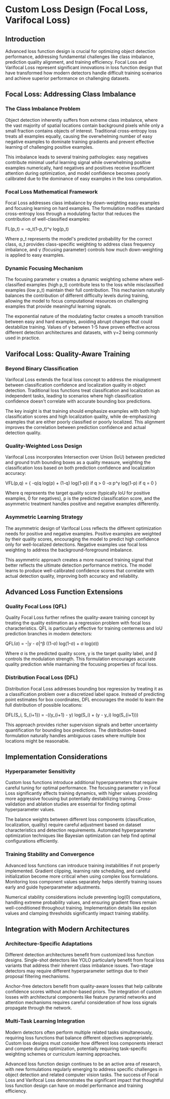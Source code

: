 # Custom Loss Design (Focal Loss, Varifocal Loss)

## Introduction

Advanced loss function design is crucial for optimizing object detection performance, addressing fundamental challenges like class imbalance, prediction quality alignment, and training efficiency. Focal Loss and Varifocal Loss represent significant innovations in loss function design that have transformed how modern detectors handle difficult training scenarios and achieve superior performance on challenging datasets.

## Focal Loss: Addressing Class Imbalance

### The Class Imbalance Problem
Object detection inherently suffers from extreme class imbalance, where the vast majority of spatial locations contain background pixels while only a small fraction contains objects of interest. Traditional cross-entropy loss treats all examples equally, causing the overwhelming number of easy negative examples to dominate training gradients and prevent effective learning of challenging positive examples.

This imbalance leads to several training pathologies: easy negatives contribute minimal useful learning signal while overwhelming positive examples numerically, hard negatives and positives receive insufficient attention during optimization, and model confidence becomes poorly calibrated due to the dominance of easy examples in the loss computation.

### Focal Loss Mathematical Framework
Focal Loss addresses class imbalance by down-weighting easy examples and focusing learning on hard examples. The formulation modifies standard cross-entropy loss through a modulating factor that reduces the contribution of well-classified examples:

FL(p_t) = -α_t(1-p_t)^γ log(p_t)

Where p_t represents the model's predicted probability for the correct class, α_t provides class-specific weighting to address class frequency imbalance, and γ (focusing parameter) controls how much down-weighting is applied to easy examples.

### Dynamic Focusing Mechanism
The focusing parameter γ creates a dynamic weighting scheme where well-classified examples (high p_t) contribute less to the loss while misclassified examples (low p_t) maintain their full contribution. This mechanism naturally balances the contribution of different difficulty levels during training, allowing the model to focus computational resources on challenging examples that provide meaningful learning signals.

The exponential nature of the modulating factor creates a smooth transition between easy and hard examples, avoiding abrupt changes that could destabilize training. Values of γ between 1-5 have proven effective across different detection architectures and datasets, with γ=2 being commonly used in practice.

## Varifocal Loss: Quality-Aware Training

### Beyond Binary Classification
Varifocal Loss extends the focal loss concept to address the misalignment between classification confidence and localization quality in object detection. Traditional loss functions treat classification and localization as independent tasks, leading to scenarios where high classification confidence doesn't correlate with accurate bounding box predictions.

The key insight is that training should emphasize examples with both high classification scores and high localization quality, while de-emphasizing examples that are either poorly classified or poorly localized. This alignment improves the correlation between prediction confidence and actual detection quality.

### Quality-Weighted Loss Design
Varifocal Loss incorporates Intersection over Union (IoU) between predicted and ground truth bounding boxes as a quality measure, weighting the classification loss based on both prediction confidence and localization accuracy:

VFL(p,q) = {
    -q(q log(p) + (1-q) log(1-p))  if q > 0
    -α p^γ log(1-p)                 if q = 0
}

Where q represents the target quality score (typically IoU for positive examples, 0 for negatives), p is the predicted classification score, and the asymmetric treatment handles positive and negative examples differently.

### Asymmetric Learning Strategy
The asymmetric design of Varifocal Loss reflects the different optimization needs for positive and negative examples. Positive examples are weighted by their quality scores, encouraging the model to predict high confidence only for well-localized detections. Negative examples use focal loss weighting to address the background-foreground imbalance.

This asymmetric approach creates a more nuanced training signal that better reflects the ultimate detection performance metrics. The model learns to produce well-calibrated confidence scores that correlate with actual detection quality, improving both accuracy and reliability.

## Advanced Loss Function Extensions

### Quality Focal Loss (QFL)
Quality Focal Loss further refines the quality-aware training concept by treating the quality estimation as a regression problem with focal loss characteristics. QFL is particularly effective for training centerness and IoU prediction branches in modern detectors:

QFL(σ) = -|y - σ|^β ((1-σ) log(1-σ) + σ log(σ))

Where σ is the predicted quality score, y is the target quality label, and β controls the modulation strength. This formulation encourages accurate quality prediction while maintaining the focusing properties of focal loss.

### Distribution Focal Loss (DFL)
Distribution Focal Loss addresses bounding box regression by treating it as a classification problem over a discretized label space. Instead of predicting point estimates for box coordinates, DFL encourages the model to learn the full distribution of possible locations:

DFL(S_i, S_{i+1}) = -((y_{i+1} - y) log(S_i) + (y - y_i) log(S_{i+1}))

This approach provides richer supervision signals and better uncertainty quantification for bounding box predictions. The distribution-based formulation naturally handles ambiguous cases where multiple box locations might be reasonable.

## Implementation Considerations

### Hyperparameter Sensitivity
Custom loss functions introduce additional hyperparameters that require careful tuning for optimal performance. The focusing parameter γ in Focal Loss significantly affects training dynamics, with higher values providing more aggressive focusing but potentially destabilizing training. Cross-validation and ablation studies are essential for finding optimal hyperparameter values.

The balance weights between different loss components (classification, localization, quality) require careful adjustment based on dataset characteristics and detection requirements. Automated hyperparameter optimization techniques like Bayesian optimization can help find optimal configurations efficiently.

### Training Stability and Convergence
Advanced loss functions can introduce training instabilities if not properly implemented. Gradient clipping, learning rate scheduling, and careful initialization become more critical when using complex loss formulations. Monitoring loss component values separately helps identify training issues early and guide hyperparameter adjustments.

Numerical stability considerations include preventing log(0) computations, handling extreme probability values, and ensuring gradient flows remain well-conditioned throughout training. Implementation details like epsilon values and clamping thresholds significantly impact training stability.

## Integration with Modern Architectures

### Architecture-Specific Adaptations
Different detection architectures benefit from customized loss function designs. Single-shot detectors like YOLO particularly benefit from focal loss variants that address their inherent class imbalance issues. Two-stage detectors may require different hyperparameter settings due to their proposal filtering mechanisms.

Anchor-free detectors benefit from quality-aware losses that help calibrate confidence scores without anchor-based priors. The integration of custom losses with architectural components like feature pyramid networks and attention mechanisms requires careful consideration of how loss signals propagate through the network.

### Multi-Task Learning Integration
Modern detectors often perform multiple related tasks simultaneously, requiring loss functions that balance different objectives appropriately. Custom loss designs must consider how different loss components interact and compete during optimization, potentially requiring task-specific weighting schemes or curriculum learning approaches.

Advanced loss function design continues to be an active area of research, with new formulations regularly emerging to address specific challenges in object detection and related computer vision tasks. The success of Focal Loss and Varifocal Loss demonstrates the significant impact that thoughtful loss function design can have on model performance and training efficiency.
